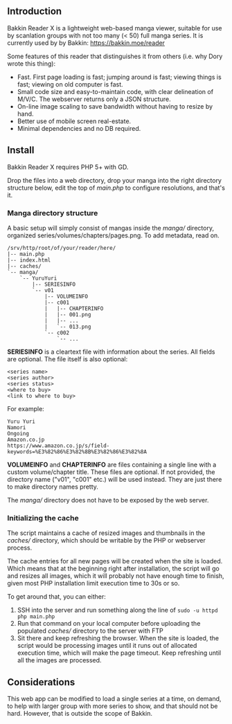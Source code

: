 ## Introduction

Bakkin Reader X is a lightweight web-based manga viewer, suitable for use by
scanlation groups with not too many (< 50) full manga series. It is currently
used by by Bakkin: https://bakkin.moe/reader

Some features of this reader that distinguishes it from others (i.e. why Dory
wrote this thing):

* Fast. First page loading is fast; jumping around is fast;
viewing things is fast; viewing on old computer is fast.
* Small code size and easy-to-maintain code, with clear delineation of M/V/C.
The webserver returns only a JSON structure.
* On-line image scaling to save bandwidth without having to resize by hand.
* Better use of mobile screen real-estate.
* Minimal dependencies and no DB required.

## Install

Bakkin Reader X requires PHP 5+ with GD.

Drop the files into a web directory, drop your manga into the right directory
structure below, edit the top of *main.php* to configure resolutions, and
that's it.

### Manga directory structure

A basic setup will simply consist of mangas inside the *manga/* directory,
organized series/volumes/chapters/pages.png. To add metadata, read on.

    /srv/http/root/of/your/reader/here/
    |-- main.php
    |-- index.html
    |-- caches/
    `-- manga/
        `-- YuruYuri
            |-- SERIESINFO
            `-- v01
                |-- VOLUMEINFO
                |-- c001
                |   |-- CHAPTERINFO
                |   |-- 001.png
                |   |-- ...
                |   `-- 013.png
                `-- c002
                    `-- ...
**SERIESINFO** is a cleartext file with information about the series.
All fields are optional. The file itself is also optional:

    <series name>
    <series author>
    <series status>
    <where to buy>
    <link to where to buy>

For example:

    Yuru Yuri
    Namori
    Ongoing
    Amazon.co.jp
    https://www.amazon.co.jp/s/field-keywords=%E3%82%86%E3%82%8B%E3%82%86%E3%82%8A

**VOLUMEINFO** and **CHAPTERINFO** are files containing a single line with a
custom volume/chapter title. These files are optional. If not provided, the
directory name ("v01", "c001" etc.) will be used instead. They are just there
to make directory names pretty.

The *manga/* directory does not have to be exposed by the web server.

### Initializing the cache

The script maintains a cache of resized images and thumbnails in the *caches/*
directory, which should be writable by the PHP or webserver process.

The cache entries for all new pages will be created when the site is loaded.
Which means that at the beginning right after installation, the script will
go and resizes all images, which it will probably not have enough time to
finish, given most PHP installation limit execution time to 30s or so.

To get around that, you can either:

1. SSH into the server and run something along the line of
    `sudo -u httpd php main.php`
2. Run that command on your local computer before uploading the populated
*caches/* directory to the server with FTP
3. Sit there and keep refreshing the browser. When the site is loaded, the
script would be processing images until it runs out of allocated execution
time, which will make the page timeout. Keep refreshing until all the images
are processed.

## Considerations

This web app can be modified to load a single series at a time, on demand,
to help with larger group with more series to show, and that should not be
hard. However, that is outside the scope of Bakkin.

